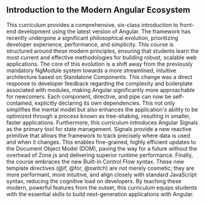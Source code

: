 ## Introduction to the Modern Angular Ecosystem
This curriculum provides a comprehensive, six-class introduction to front-end development using the latest version of Angular. The framework has recently undergone a significant philosophical evolution, prioritizing developer experience, performance, and simplicity. This course is structured around these modern principles, ensuring that students learn the most current and effective methodologies for building robust, scalable web applications.
The core of this evolution is a shift away from the previously mandatory NgModule system towards a more streamlined, intuitive architecture based on Standalone Components. This change was a direct response to developer feedback regarding the complexity and boilerplate associated with modules, making Angular significantly more approachable for newcomers. Each component, directive, and pipe can now be self-contained, explicitly declaring its own dependencies. This not only simplifies the mental model but also enhances the application's ability to be optimized through a process known as tree-shaking, resulting in smaller, faster applications.
Furthermore, this curriculum introduces Angular Signals as the primary tool for state management. Signals provide a new reactive primitive that allows the framework to track precisely where data is used and when it changes. This enables fine-grained, highly efficient updates to the Document Object Model (DOM), paving the way for a future without the overhead of Zone.js and delivering superior runtime performance.
Finally, the course embraces the new Built-in Control Flow syntax. These new template directives (@if, @for, @switch) are not merely cosmetic; they are more performant, more intuitive, and align closely with standard JavaScript syntax, reducing the cognitive load on developers. By teaching these modern, powerful features from the outset, this curriculum equips students with the essential skills to build next-generation applications with Angular.
